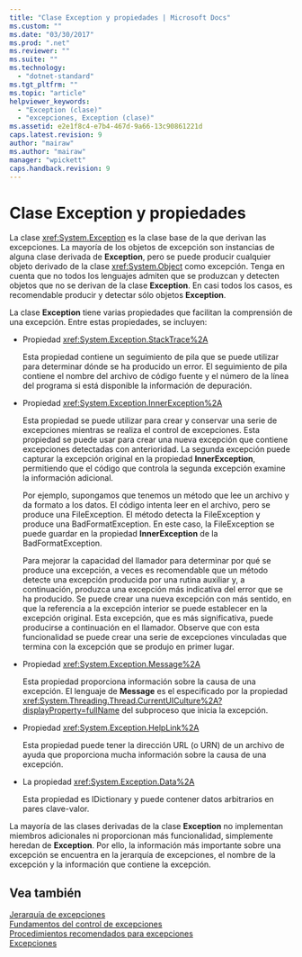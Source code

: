```yaml
---
title: "Clase Exception y propiedades | Microsoft Docs"
ms.custom: ""
ms.date: "03/30/2017"
ms.prod: ".net"
ms.reviewer: ""
ms.suite: ""
ms.technology: 
  - "dotnet-standard"
ms.tgt_pltfrm: ""
ms.topic: "article"
helpviewer_keywords: 
  - "Exception (clase)"
  - "excepciones, Exception (clase)"
ms.assetid: e2e1f8c4-e7b4-467d-9a66-13c90861221d
caps.latest.revision: 9
author: "mairaw"
ms.author: "mairaw"
manager: "wpickett"
caps.handback.revision: 9
---
```

# Clase Exception y propiedades
La clase <xref:System.Exception> es la clase base de la que derivan las excepciones.  La mayoría de los objetos de excepción son instancias de alguna clase derivada de **Exception**, pero se puede producir cualquier objeto derivado de la clase <xref:System.Object> como excepción.  Tenga en cuenta que no todos los lenguajes admiten que se produzcan y detecten objetos que no se derivan de la clase **Exception**.  En casi todos los casos, es recomendable producir y detectar sólo objetos **Exception**.  
  
 La clase **Exception** tiene varias propiedades que facilitan la comprensión de una excepción.  Entre estas propiedades, se incluyen:  
  
-   Propiedad <xref:System.Exception.StackTrace%2A>  
  
     Esta propiedad contiene un seguimiento de pila que se puede utilizar para determinar dónde se ha producido un error.  El seguimiento de pila contiene el nombre del archivo de código fuente y el número de la línea del programa si está disponible la información de depuración.  
  
-   Propiedad <xref:System.Exception.InnerException%2A>  
  
     Esta propiedad se puede utilizar para crear y conservar una serie de excepciones mientras se realiza el control de excepciones.  Esta propiedad se puede usar para crear una nueva excepción que contiene excepciones detectadas con anterioridad.  La segunda excepción puede capturar la excepción original en la propiedad **InnerException**, permitiendo que el código que controla la segunda excepción examine la información adicional.  
  
     Por ejemplo, supongamos que tenemos un método que lee un archivo y da formato a los datos.  El código intenta leer en el archivo, pero se produce una FileException.  El método detecta la FileException y produce una BadFormatException.  En este caso, la FileException se puede guardar en la propiedad **InnerException** de la BadFormatException.  
  
     Para mejorar la capacidad del llamador para determinar por qué se produce una excepción, a veces es recomendable que un método detecte una excepción producida por una rutina auxiliar y, a continuación, produzca una excepción más indicativa del error que se ha producido.  Se puede crear una nueva excepción con más sentido, en que la referencia a la excepción interior se puede establecer en la excepción original.  Esta excepción, que es más significativa, puede producirse a continuación en el llamador.  Observe que con esta funcionalidad se puede crear una serie de excepciones vinculadas que termina con la excepción que se produjo en primer lugar.  
  
-   Propiedad <xref:System.Exception.Message%2A>  
  
     Esta propiedad proporciona información sobre la causa de una excepción.  El lenguaje de **Message** es el especificado por la propiedad <xref:System.Threading.Thread.CurrentUICulture%2A?displayProperty=fullName> del subproceso que inicia la excepción.  
  
-   Propiedad <xref:System.Exception.HelpLink%2A>  
  
     Esta propiedad puede tener la dirección URL \(o URN\) de un archivo de ayuda que proporciona mucha información sobre la causa de una excepción.  
  
-   La propiedad <xref:System.Exception.Data%2A>  
  
     Esta propiedad es IDictionary y puede contener datos arbitrarios en pares clave\-valor.  
  
 La mayoría de las clases derivadas de la clase **Exception** no implementan miembros adicionales ni proporcionan más funcionalidad, simplemente heredan de **Exception**.  Por ello, la información más importante sobre una excepción se encuentra en la jerarquía de excepciones, el nombre de la excepción y la información que contiene la excepción.  
  
## Vea también  
 [Jerarquía de excepciones](../../../docs/standard/exceptions/exception-hierarchy.md)   
 [Fundamentos del control de excepciones](../../../docs/standard/exceptions/exception-handling-fundamentals.md)   
 [Procedimientos recomendados para excepciones](../../../docs/standard/exceptions/best-practices-for-exceptions.md)   
 [Excepciones](../../../docs/standard/exceptions/index.md)